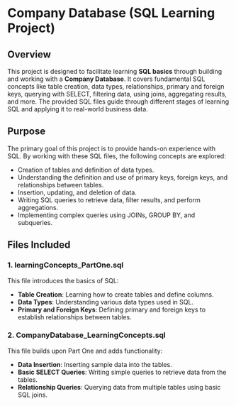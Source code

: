 # Company Database (SQL Learning Project)

## Overview
This project is designed to facilitate learning **SQL basics** through building and working with a **Company Database**. It covers fundamental SQL concepts like table creation, data types, relationships, primary and foreign keys, querying with SELECT, filtering data, using joins, aggregating results, and more. The provided SQL files guide through different stages of learning SQL and applying it to real-world business data.

## Purpose
The primary goal of this project is to provide hands-on experience with SQL. By working with these SQL files, the following concepts are explored:
- Creation of tables and definition of data types.
- Understanding the definition and use of primary keys, foreign keys, and relationships between tables.
- Insertion, updating, and deletion of data.
- Writing SQL queries to retrieve data, filter results, and perform aggregations.
- Implementing complex queries using JOINs, GROUP BY, and subqueries.

## Files Included

### 1. **learningConcepts_PartOne.sql**
This file introduces the basics of SQL:
- **Table Creation**: Learning how to create tables and define columns.
- **Data Types**: Understanding various data types used in SQL.
- **Primary and Foreign Keys**: Defining primary and foreign keys to establish relationships between tables.

### 2. **CompanyDatabase_LearningConcepts.sql**
This file builds upon Part One and adds functionality:
- **Data Insertion**: Inserting sample data into the tables.
- **Basic SELECT Queries**: Writing simple queries to retrieve data from the tables.
- **Relationship Queries**: Querying data from multiple tables using basic SQL joins.
